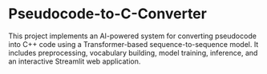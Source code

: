 # Pseudocode-to-C-Converter
This project implements an AI-powered system for converting pseudocode into C++ code using a Transformer-based sequence-to-sequence model. It includes preprocessing, vocabulary building, model training, inference, and an interactive Streamlit web application.
